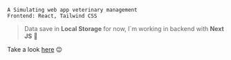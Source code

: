~~~
A Simulating web app veterinary management
Frontend: React, Tailwind CSS
~~~
> Data save in **Local Storage** for now, I`m working in backend with **Next JS** :wrench:

[^1]: Nota de la primera referencia.

 Take a look [here](https://veterinarymanagement.netlify.app/) :wink:

